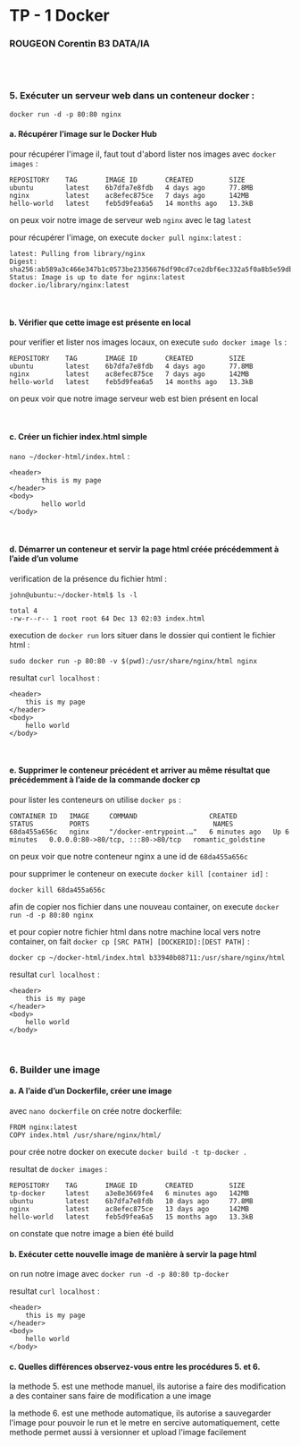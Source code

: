 # TP - 1 Docker
### ROUGEON Corentin B3 DATA/IA
<br>
<br>

### 5. Exécuter un serveur web dans un conteneur docker :

`docker run -d -p 80:80 nginx`

#### a. Récupérer l’image sur le Docker Hub

pour récupérer l'image il, faut tout d'abord lister nos images avec 
`docker images` :

    REPOSITORY    TAG       IMAGE ID       CREATED         SIZE
    ubuntu        latest    6b7dfa7e8fdb   4 days ago      77.8MB
    nginx         latest    ac8efec875ce   7 days ago      142MB
    hello-world   latest    feb5d9fea6a5   14 months ago   13.3kB

on peux voir notre image de serveur web `nginx` avec le tag `latest`

pour récupérer l'image, on execute
`docker pull nginx:latest` :

    latest: Pulling from library/nginx
    Digest: sha256:ab589a3c466e347b1c0573be23356676df90cd7ce2dbf6ec332a5f0a8b5e59db
    Status: Image is up to date for nginx:latest
    docker.io/library/nginx:latest


<br>

#### b. Vérifier que cette image est présente en local

pour verifier et lister nos images locaux, on execute 
`sudo docker image ls` :

    REPOSITORY    TAG       IMAGE ID       CREATED         SIZE
    ubuntu        latest    6b7dfa7e8fdb   4 days ago      77.8MB
    nginx         latest    ac8efec875ce   7 days ago      142MB
    hello-world   latest    feb5d9fea6a5   14 months ago   13.3kB

on peux voir que notre image serveur web est bien présent en local

<br>

#### c. Créer un fichier index.html simple

`nano ~/docker-html/index.html` :

    <header>
            this is my page
    </header>
    <body>
            hello world
    </body>

<br>

#### d. Démarrer un conteneur et servir la page html créée précédemment à l’aide d’un volume

verification de la présence du fichier html :

`john@ubuntu:~/docker-html$ ls -l`

    total 4
    -rw-r--r-- 1 root root 64 Dec 13 02:03 index.html

execution de `docker run` lors situer dans le dossier qui contient le fichier
html :

`sudo docker run -p 80:80 -v $(pwd):/usr/share/nginx/html nginx`

resultat `curl localhost` :

    <header>
        this is my page
    </header>
    <body>
	    hello world
    </body>




<br>

#### e. Supprimer le conteneur précédent et arriver au même résultat que précédemment à l’aide de la commande docker cp

pour lister les conteneurs on utilise `docker ps` :

    CONTAINER ID   IMAGE     COMMAND                  CREATED         STATUS         PORTS                               NAMES
    68da455a656c   nginx     "/docker-entrypoint.…"   6 minutes ago   Up 6 minutes   0.0.0.0:80->80/tcp, :::80->80/tcp   romantic_goldstine

on peux voir que notre conteneur nginx a une id de `68da455a656c`

pour supprimer le conteneur on execute `docker kill [container id]` :

`docker kill 68da455a656c`

afin de copier nos fichier dans une nouveau container, on execute `docker run -d -p 80:80 nginx`

et pour copier notre fichier html dans notre machine local
vers notre container, on fait `docker cp [SRC PATH] [DOCKERID]:[DEST PATH]` :

`docker cp ~/docker-html/index.html b33940b08711:/usr/share/nginx/html`

resultat `curl localhost` :

    <header>
        this is my page
    </header>
    <body>
	    hello world
    </body>

<br>

### 6. Builder une image


#### a. A l’aide d’un Dockerfile, créer une image
avec `nano dockerfile` on crée notre dockerfile:

    FROM nginx:latest
    COPY index.html /usr/share/nginx/html/

pour crée notre docker on execute `docker build -t tp-docker .`

resultat de `docker images` :


    REPOSITORY    TAG       IMAGE ID       CREATED         SIZE
    tp-docker     latest    a3e8e3669fe4   6 minutes ago   142MB
    ubuntu        latest    6b7dfa7e8fdb   10 days ago     77.8MB
    nginx         latest    ac8efec875ce   13 days ago     142MB
    hello-world   latest    feb5d9fea6a5   15 months ago   13.3kB

on constate que notre image a bien été build
<br>

#### b. Exécuter cette nouvelle image de manière à servir la page html

on run notre image avec `docker run -d -p 80:80 tp-docker` 

resultat `curl localhost` :

    <header>
        this is my page
    </header>
    <body>
        hello world
    </body>

#### c. Quelles différences observez-vous entre les procédures 5. et 6.

la methode 5. est une methode manuel, ils autorise a faire des
modification a des container sans faire de modification a une image

la methode 6. est une methode automatique, ils autorise a sauvegarder
l'image pour pouvoir le run et le metre en sercive automatiquement,
cette methode permet aussi à versionner et upload l'image facilement